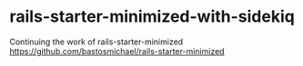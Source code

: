 rails-starter-minimized-with-sidekiq
====================================

Continuing the work of rails-starter-minimized https://github.com/bastosmichael/rails-starter-minimized
